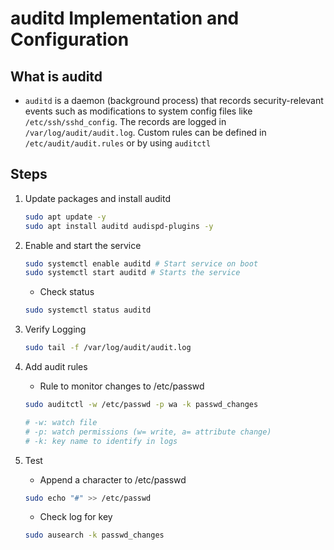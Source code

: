# auditd Implementation and Configuration

## What is auditd 
- `auditd` is a daemon (background process) that records security-relevant events such as modifications to system config files like `/etc/ssh/sshd_config`. The records are logged in `/var/log/audit/audit.log`. Custom rules can be defined in `/etc/audit/audit.rules` or by using `auditctl`

## Steps 

1. Update packages and install auditd
    ```bash 
    sudo apt update -y 
    sudo apt install auditd audispd-plugins -y
    ```

2. Enable and start the service 
    ```bash 
    sudo systemctl enable auditd # Start service on boot 
    sudo systemctl start auditd # Starts the service 
    ```

    - Check status 
    ```bash 
    sudo systemctl status auditd
    ```

3. Verify Logging 
    ```bash 
    sudo tail -f /var/log/audit/audit.log
    ```

4. Add audit rules 

    - Rule to monitor changes to /etc/passwd 
    ```bash
    sudo auditctl -w /etc/passwd -p wa -k passwd_changes

    # -w: watch file 
    # -p: watch permissions (w= write, a= attribute change)
    # -k: key name to identify in logs
     ```

5. Test 
    
    - Append a character to /etc/passwd 
    ```bash 
    sudo echo "#" >> /etc/passwd
    ```

    - Check log for key 

    ```bash 
    sudo ausearch -k passwd_changes
    ```